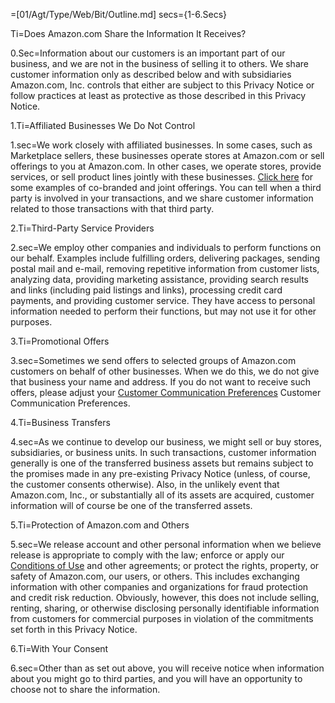 
=[01/Agt/Type/Web/Bit/Outline.md]
secs={1-6.Secs}


Ti=Does Amazon.com Share the Information It Receives?

0.Sec=Information about our customers is an important part of our business, and we are not in the business of selling it to others. We share customer information only as described below and with subsidiaries Amazon.com, Inc. controls that either are subject to this Privacy Notice or follow practices at least as protective as those described in this Privacy Notice.
 
		
1.Ti=Affiliated Businesses We Do Not Control

1.sec=We work closely with affiliated businesses. In some cases, such as Marketplace sellers, these businesses operate stores at Amazon.com or sell offerings to you at Amazon.com. In other cases, we operate stores, provide services, or sell product lines jointly with these businesses. <a href="#GUID-A2C397AB-68FE-4592-B4A2-7550D73EEFD2__SECTION_87C837F9CCD84769B4AE2BEB14AF4F01">Click here</a> for some examples of co-branded and joint offerings. You can tell when a third party is involved in your transactions, and we share customer information related to those transactions with that third party. </span>

2.Ti=Third-Party Service Providers

2.sec=We employ other companies and individuals to perform functions on our behalf. Examples include fulfilling orders, delivering packages, sending postal mail and e-mail, removing repetitive information from customer lists, analyzing data, providing marketing assistance, providing search results and links (including paid listings and links), processing credit card payments, and providing customer service. They have access to personal information needed to perform their functions, but may not use it for other purposes. </span>

3.Ti=Promotional Offers

3.sec=Sometimes we send offers to selected groups of Amazon.com customers on behalf of other businesses. When we do this, we do not give that business your name and address. If you do not want to receive such offers, please adjust your <a class="help-display-cond help-display-cond-hidden help-display-cond-rule-platform-DesktopBrowser" href="https://www.amazon.com/gp/gss/ccp/ref=hp_468496_ccp2" target="_blank">Customer Communication Preferences</a> <span class="help-display-cond help-display-cond-hidden help-display-cond-rule-platform-MobileBrowser help-display-cond-rule-platform-MobileApp">Customer Communication Preferences</span>. </span>
 
4.Ti=Business Transfers

4.sec=As we continue to develop our business, we might sell or buy stores, subsidiaries, or business units. In such transactions, customer information generally is one of the transferred business assets but remains subject to the promises made in any pre-existing Privacy Notice (unless, of course, the customer consents otherwise). Also, in the unlikely event that Amazon.com, Inc., or substantially all of its assets are acquired, customer information will of course be one of the transferred assets. </span>

5.Ti=Protection of Amazon.com and Others

5.sec=We release account and other personal information when we believe release is appropriate to comply with the law; enforce or apply our <a href="https://www.amazon.com/gp/help/customer/display.html?ie=UTF8&nodeId=508088" target="_blank">Conditions of Use</a> and other agreements; or protect the rights, property, or safety of Amazon.com, our users, or others. This includes exchanging information with other companies and organizations for fraud protection and credit risk reduction. Obviously, however, this does not include selling, renting, sharing, or otherwise disclosing personally identifiable information from customers for commercial purposes in violation of the commitments set forth in this Privacy Notice. </span>

6.Ti=With Your Consent

6.sec=Other than as set out above, you will receive notice when information about you might go to third parties, and you will have an opportunity to choose not to share the information. </span>
 
	 
